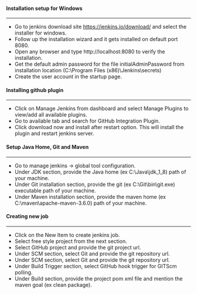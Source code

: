 #### Installation setup for Windows
<hr>

* Go to jenkins download site https://jenkins.io/download/ and select the installer for windows.
* Follow up the installation wizard and it gets installed on default port 8080.
* Open any browser and type http://localhost:8080 to verify the installation.
* Get the default admin password for the file initialAdminPassword from installation location (C:\Program Files (x86)\Jenkins\secrets)
* Create the user account in the startup page.

#### Installing github plugin
<hr>

* Click on Manage Jenkins from dashboard and select Manage Plugins to view/add all available plugins.
* Go to available tab and search for GitHub Integration Plugin.
* Click download now and install after restart option. This will install the plugin and restart jenkins server.

#### Setup Java Home, Git and Maven
<hr>

* Go to manage jenkins -> global tool configuration.
* Under JDK section, provide the Java home (ex C:\Java\jdk_1_8) path of your machine.
* Under Git installation section, provide the git (ex C:\Git\bin\git.exe) executable path of your machine.
* Under Maven installation section, provide the maven home (ex C:\maven\apache-maven-3.6.0\) path of your machine.

#### Creating new job
<hr>

* Click on the New Item to create jenkins job.
* Select free style project from the next section.
* Select GitHub project and provide the git project url.
* Under SCM section, select Git and provide the git repository url.
* Under SCM section, select Git and provide the git repository url.
* Under Build Trigger section, select GitHub hook trigger for GITScm polling.
* Under Build section, provide the project pom xml file and mention the maven goal (ex clean package).


